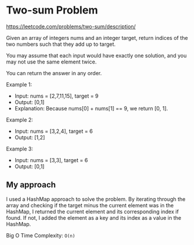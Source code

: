 
# Two-sum Problem 

https://leetcode.com/problems/two-sum/description/

Given an array of integers nums and an integer target, return indices of the two numbers such that they add up to target.

You may assume that each input would have exactly one solution, and you may not use the same element twice.

You can return the answer in any order.

Example 1:

- Input: nums = [2,7,11,15], target = 9
- Output: [0,1]
- Explanation: Because nums[0] + nums[1] == 9, we return [0, 1].

Example 2:

- Input: nums = [3,2,4], target = 6
- Output: [1,2]

Example 3:

- Input: nums = [3,3], target = 6
- Output: [0,1]
## My approach

I used a HashMap approach to solve the problem. By iterating through the array and checking if the target minus the current element was in the HashMap, I returned the current element and its corresponding index if found. If not, I added the element as a key and its index as a value in the HashMap.

Big O Time Complexity: `O(n)`
